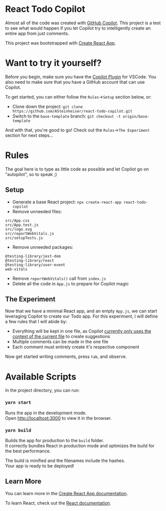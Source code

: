 # React Todo Copilot

Almost all of the code was created with [GitHub Copilot](https://copilot.github.com/). This project is a test to see what would happen if you let Copilot try to intelligently create an entire app from just comments.

This project was bootstrapped with [Create React App](https://github.com/facebook/create-react-app).

# Want to try it yourself?
Before you begin, make sure you have the [Copilot Plugin](https://marketplace.visualstudio.com/items?itemName=GitHub.copilot) for VSCode. You also need to make sure that you have a GitHub account that can use Copilot.

To get started, you can either follow the `Rules`->`Setup` section below, or:
- Clone down the project: `git clone https://github.com/ASteinheiser/react-todo-copilot.git`
- Switch to the `base-template` branch: `git checkout -t origin/base-template`

And with that, you're good to go! Check out the `Rules`->`The Experiment` section for next steps...

# Rules
The goal here is to type as little code as possible and let Copilot go on "autopilot", so to speak ;)

## Setup
- Generate a base React project: `npx create-react-app react-todo-copilot`
- Remove unneeded files:
```
src/App.css
src/App.test.js
src/logo.svg
src/reportWebVitals.js
src/setupTests.js
```
- Remove unneeded packages:
```
@testing-library/jest-dom
@testing-library/react
@testing-library/user-event
web-vitals
```
- Remove `reportWebVitals()` call from `index.js`
- Delete all the code in `App.js` to prepare for Copilot magic

## The Experiment
Now that we have a minimal React app, and an empty `App.js`, we can start leveraging Copilot to create our Todo app. For this experiment, I will define a few rules that I will abide by:
- Everything will be kept in one file, as Copilot [currently only uses the context of the current file](https://github.com/github/copilot-preview/discussions/920#discussioncomment-1046402) to create suggestions
- Multiple comments can be made in the one file
- Each comment must entirely create it's respective component

Now get started writing comments, press `tab`, and observe.

# Available Scripts

In the project directory, you can run:

### `yarn start`

Runs the app in the development mode.\
Open [http://localhost:3000](http://localhost:3000) to view it in the browser.

### `yarn build`

Builds the app for production to the `build` folder.\
It correctly bundles React in production mode and optimizes the build for the best performance.

The build is minified and the filenames include the hashes.\
Your app is ready to be deployed!

## Learn More

You can learn more in the [Create React App documentation](https://facebook.github.io/create-react-app/docs/getting-started).

To learn React, check out the [React documentation](https://reactjs.org/).
